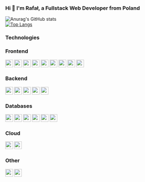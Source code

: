 ### Hi 👋 I'm Rafał, a Fullstack Web Developer from Poland
![Anurag's GitHub stats](https://github-readme-stats.vercel.app/api?username=rjodlowski&show_icons=true&theme=chartreuse-dark)<br>
[![Top Langs](https://github-readme-stats.vercel.app/api/top-langs/?username=rjodlowski&layout=compact&theme=chartreuse-dark)](https://github.com/anuraghazra/github-readme-stats)
### Technologies
### Frontend
<img src="https://img.shields.io/badge/JavaScript-F7DF1E?style=for-the-badge&logo=javascript&logoColor=black" height="24"/> 
<img src="https://img.shields.io/badge/TypeScript-007ACC?style=for-the-badge&logo=typescript&logoColor=white" height="24"/> 
<img src="https://img.shields.io/badge/React-20232A?style=for-the-badge&logo=react&logoColor=61DAFB" height="24"/>
<img src="https://img.shields.io/badge/Vue.js-35495E?style=for-the-badge&logo=vuedotjs&logoColor=4FC08D" height="24"/> 
<img src="https://img.shields.io/badge/Svelte-4A4A55?style=for-the-badge&logo=svelte&logoColor=FF3E00" height="24"/>
<img src="https://img.shields.io/badge/HTML5-E34F26?style=for-the-badge&logo=html5&logoColor=white" height="24"/> 
<img src="https://img.shields.io/badge/CSS3-1572B6?style=for-the-badge&logo=css3&logoColor=white" height="24"/> 
<img src="https://img.shields.io/badge/Sass-CC6699?style=for-the-badge&logo=sass&logoColor=white" height="24"/>
<img src="https://img.shields.io/badge/Tailwind_CSS-38B2AC?style=for-the-badge&logo=tailwind-css&logoColor=white" height="24"/>

### Backend
<img src="https://img.shields.io/badge/Node.js-339933?style=for-the-badge&logo=nodedotjs&logoColor=white" height="24"/>
<img src="https://img.shields.io/badge/Express.js-000000?style=for-the-badge&logo=express&logoColor=white" height="24"/> 
<img src="https://img.shields.io/badge/PHP-777BB4?style=for-the-badge&logo=php&logoColor=white" height="24"/> 
<img src="https://img.shields.io/badge/apache%20-%23D42029.svg?&style=for-the-badge&logo=apache&logoColor=white" height="24"/> 
<img src="https://img.shields.io/badge/Python-3776AB?style=for-the-badge&logo=python&logoColor=white" height="24"/> 

### Databases
<img src="https://img.shields.io/badge/MySQL-00000F?style=for-the-badge&logo=mysql&logoColor=white" height="24"/> 
<img src="https://img.shields.io/badge/PostgreSQL-316192?style=for-the-badge&logo=postgresql&logoColor=white" height="24"/> 
<img src="https://img.shields.io/badge/MariaDB-003545?style=for-the-badge&logo=mariadb&logoColor=white" height="24"/> 
<img src="https://img.shields.io/badge/SQLite-07405E?style=for-the-badge&logo=sqlite&logoColor=white" height="24"/> 
<img src="https://img.shields.io/badge/MongoDB-4EA94B?style=for-the-badge&logo=mongodb&logoColor=white" height="24"/> 
<img src="https://img.shields.io/badge/Couchbase-EA2328?style=for-the-badge&logo=couchbase&logoColor=white" height="24"/>

### Cloud
<img src="https://img.shields.io/badge/microsoft%20azure-0089D6?style=for-the-badge&logo=microsoft-azure&logoColor=white" height="24"/>
<img src="https://img.shields.io/badge/Heroku-430098?style=for-the-badge&logo=heroku&logoColor=white" height="24"/>

### Other
<img src="https://img.shields.io/badge/Git-F05032?style=for-the-badge&logo=git&logoColor=white" height="24"/> 
<img src="https://img.shields.io/badge/Docker-2CA5E0?style=for-the-badge&logo=docker&logoColor=white" height="24"/>
<!-- C#, Kotlin, the rest of cv stuff -->

